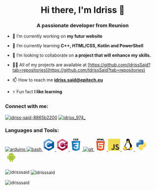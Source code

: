 <h1 align="center">Hi there, I'm Idriss 👋</h1>
<h3 align="center">A passionate developer from Reunion</h3>

- 🔭 I’m currently working on **my futur website**

- 🌱 I’m currently learning **C++, HTML/CSS, Kotlin and PowerShell**

- 👯 I’m looking to collaborate on **a project that will enhance my skills.**

- 👨‍💻 All of my projects are available at [https://github.com/IdrissSaid?tab=repositories](https://github.com/IdrissSaid?tab=repositories)

- 📫 How to reach me **idriss.said@epitech.eu**

- ⚡ Fun fact **I like learning**

<h3 align="left">Connect with me:</h3>
<p align="left">
<a href="https://linkedin.com/in/idriss-said-8865b2200" target="blank"><img align="center" src="https://raw.githubusercontent.com/rahuldkjain/github-profile-readme-generator/master/src/images/icons/Social/linked-in-alt.svg" alt="idriss-said-8865b2200" height="30" width="40" /></a>
<a href="https://instagram.com/idriss_974_" target="blank"><img align="center" src="https://raw.githubusercontent.com/rahuldkjain/github-profile-readme-generator/master/src/images/icons/Social/instagram.svg" alt="idriss_974_" height="30" width="40" /></a>
</p>

<h3 align="left">Languages and Tools:</h3>
<p align="left"> <a href="https://www.arduino.cc/" target="_blank" rel="noreferrer"> <img src="https://cdn.worldvectorlogo.com/logos/arduino-1.svg" alt="arduino" width="40" height="40"/> </a> <a href="https://www.gnu.org/software/bash/" target="_blank" rel="noreferrer"> <img src="https://www.vectorlogo.zone/logos/gnu_bash/gnu_bash-icon.svg" alt="bash" width="40" height="40"/> </a> <a href="https://www.cprogramming.com/" target="_blank" rel="noreferrer"> <img src="https://raw.githubusercontent.com/devicons/devicon/master/icons/c/c-original.svg" alt="c" width="40" height="40"/> </a> <a href="https://www.w3schools.com/cpp/" target="_blank" rel="noreferrer"> <img src="https://raw.githubusercontent.com/devicons/devicon/master/icons/cplusplus/cplusplus-original.svg" alt="cplusplus" width="40" height="40"/> </a> <a href="https://www.w3schools.com/css/" target="_blank" rel="noreferrer"> <img src="https://raw.githubusercontent.com/devicons/devicon/master/icons/css3/css3-original-wordmark.svg" alt="css3" width="40" height="40"/> </a> <a href="https://git-scm.com/" target="_blank" rel="noreferrer"> <img src="https://www.vectorlogo.zone/logos/git-scm/git-scm-icon.svg" alt="git" width="40" height="40"/> </a> <a href="https://www.w3.org/html/" target="_blank" rel="noreferrer"> <img src="https://raw.githubusercontent.com/devicons/devicon/master/icons/html5/html5-original-wordmark.svg" alt="html5" width="40" height="40"/> </a> <a href="https://developer.mozilla.org/en-US/docs/Web/JavaScript" target="_blank" rel="noreferrer"> <img src="https://raw.githubusercontent.com/devicons/devicon/master/icons/javascript/javascript-original.svg" alt="javascript" width="40" height="40"/> </a> <a href="https://www.linux.org/" target="_blank" rel="noreferrer"> <img src="https://raw.githubusercontent.com/devicons/devicon/master/icons/linux/linux-original.svg" alt="linux" width="40" height="40"/> </a> <a href="https://www.python.org" target="_blank" rel="noreferrer"> <img src="https://raw.githubusercontent.com/devicons/devicon/master/icons/python/python-original.svg" alt="python" width="40" height="40"/> </a> <a href="https://developer.android.com" target="_blank" rel="noreferrer"> <img src="https://raw.githubusercontent.com/devicons/devicon/master/icons/android/android-original-wordmark.svg" alt="android" width="40" height="40"/> </a></p>


<p><img align="left" src="https://github-readme-stats.vercel.app/api/top-langs?username=idrisssaid&show_icons=true&locale=en&layout=compact" alt="idrisssaid" /></p>

<p>&nbsp;<img align="center" src="https://github-readme-stats.vercel.app/api?username=idrisssaid&show_icons=true&locale=en" alt="idrisssaid" /></p>

<p><img align="center" src="https://github-readme-streak-stats.herokuapp.com/?user=idrisssaid&" alt="idrisssaid" /></p>